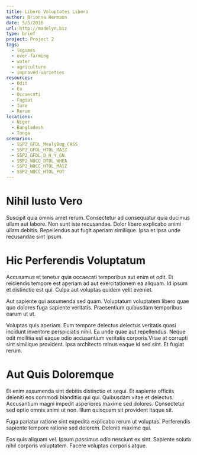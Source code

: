 ```yaml
---
title: Libero Voluptates Libero
author: Brionna Hermann
date: 5/5/2016
url: http://madelyn.biz
type: brief
project: Project 2
tags:
  - legumes
  - over-farming
  - water
  - agriculture
  - improved-varieties
resources:
  - Odit
  - Ea
  - Occaecati
  - Fugiat
  - Iure
  - Rerum
locations:
  - Niger
  - Bangladesh
  - Tonga
scenarios:
  - SSP2_GFDL_MealyBug_CASS
  - SSP2_GFDL_HTOL_MAIZ
  - SSP2_GFDL_D_H_Y_GN
  - SSP2_NOCC_DTOL_WHEA
  - SSP2_NOCC_HTOL_MAIZ
  - SSP2_NOCC_HTOL_POT
---
```

# Nihil Iusto Vero
Suscipit quia omnis amet rerum. Consectetur ad consequatur quia ducimus ullam aut labore. Non sunt iste recusandae. Dolor libero explicabo animi ullam debitis. Repellendus aut fugit aperiam similique. Ipsa et ipsa unde recusandae sint ipsum.

# Hic Perferendis Voluptatum
Accusamus et tenetur quia occaecati temporibus aut enim et odit. Et reiciendis tempore est aperiam ad aut exercitationem ea aliquam. Id ipsum et distinctio est qui. Culpa aut voluptas quidem velit eveniet.
 Aut sapiente qui assumenda sed quam. Voluptatum voluptatem libero quae quo dolores fuga sapiente veritatis. Praesentium quibusdam temporibus earum ut ut.
 Voluptas quis aperiam. Eum tempore delectus delectus veritatis quasi incidunt inventore perspiciatis nihil. Ea unde quae aut repellendus. Neque odit mollitia est eaque odio accusantium veritatis corporis.Vitae at corrupti sint similique provident. Ipsa architecto minus eaque id sed sint. Et fugiat rerum.

# Aut Quis Doloremque
Et enim assumenda sint debitis distinctio et sequi. Et sapiente officiis deleniti eos commodi blanditiis qui qui. Quibusdam vitae et delectus. Accusantium magni impedit asperiores maxime sed dolores. Consectetur sed optio omnis animi ut non. Illum quisquam sit provident itaque sit.
 Fuga pariatur ratione sint expedita explicabo rerum ut voluptas. Perferendis sapiente tempore ratione sed dolorem. Deleniti maxime qui.
 Eos quis aliquam vel. Ipsum possimus odio nesciunt ex sint. Sapiente soluta nihil corporis voluptatem. Facere voluptas corporis atque.
